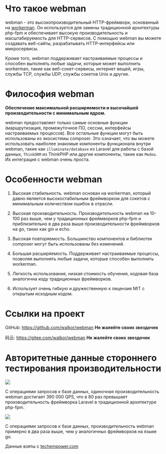 # Что такое webman

webman - это высокопроизводительный HTTP-фреймворк, основанный на [workerman](https://www.workerman.net). Он используется для замены традиционной архитектуры php-fpm и обеспечивает высокую производительность и масштабируемость для HTTP-сервисов. С помощью webman вы можете создавать веб-сайты, разрабатывать HTTP-интерфейсы или микросервисы.

Кроме того, webman поддерживает настраиваемые процессы и способен выполнять любые задачи, которые может выполнить workerman, такие как веб-сокет-сервисы, интернет вещей, игры, службы TCP, службы UDP, службы сокетов Unix и другие.

# Философия webman

**Обеспечение максимальной расширяемости и высочайшей производительности с минимальным ядром.**

webman предоставляет только самые основные функции (маршрутизация, промежуточное ПО, сессии, интерфейсы настраиваемых процессов). Все остальные функции могут быть использованы из экосистемы composer. Это означает, что вы можете использовать наиболее знакомые компоненты функционала внутри webman, такие как `illuminate/database` из Laravel для работы с базой данных, `ThinkORM` из ThinkPHP или другие компоненты, такие как `Medoo`. Их интеграция с webman очень проста.

# Особенности webman

1. Высокая стабильность. webman основан на workerman, который давно является высокостабильным фреймворком для сокетов с минимальным количеством ошибок в отрасли.

2. Высокая производительность. Производительность webman на 10-100 раз выше, чем у традиционных фреймворков php-fpm и приблизительно в два раза выше производительности фреймворков на go, таких как gin и echo.

3. Высокая повторяемость. Большинство компонентов и библиотек composer могут быть использованы без изменений.

4. Большая расширяемость. Поддерживает настраиваемые процессы, позволяя выполнять любые задачи, которые способен выполнить workerman.

5. Легкость использования, низкая стоимость обучения, кодовая база аналогична коду традиционных фреймворков.

6. Использует очень гибкую и дружественную к лицензия MIT с открытым исходным кодом.

# Ссылки на проект

GitHub: https://github.com/walkor/webman **Не жалейте своих звездочек**

码云: https://gitee.com/walkor/webman **Не жалейте своих звездочек**

# Авторитетные данные стороннего тестирования производительности

![](../assets/img/benchmark1.png)

С операциями запросов к базе данных, одиночная производительность webman достигает 390 000 QPS, что в 80 раз превышает производительность фреймворка Laravel в традиционной архитектуре php-fpm.

![](../assets/img/benchmarks-go.png)

С операциями запросов к базе данных, производительность webman примерно в два раза выше, чем у аналогичных фреймворков на языке go.

Данные взяты с [techempower.com](https://www.techempower.com/benchmarks/#section=data-r20&hw=ph&test=db&l=zik073-sf)

